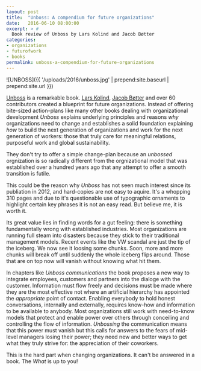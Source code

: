 ```yaml
---
layout: post
title:  "Unboss: A compendium for future organizations"
date:   2016-06-10 08:00:00
excerpt: > # 
  Book review of Unboss by Lars Kolind and Jacob Bøtter
categories:
- organizations
- futurofwork
- books
permalink: unboss-a-compendium-for-future-organizations
---
```


![UNBOSS]({{ '/uploads/2016/unboss.jpg' | prepend:site.baseurl | prepend:site.url }})

[Unboss][1] is a remarkable book. [Lars Kolind][2], [Jacob Bøtter][3] and over 
60 contributors created a blueprint for future organizations. Instead of 
offering bite-sized action-plans like many other books dealing with 
organizational development _Unboss_ explains underlying principles and reasons
_why_ organizations need to change and establishes a solid foundation explaining
_how_ to build the next generation of organizations and work for the next
generation of workers: those that truly care for meaningful relations, purposeful
work and global sustainability. 

They don't try to offer a simple change-plan because an _unbossed_ orgnization
is so radically different from the orgnizational model that was established over
a hundred years ago that any attempt to offer a smooth transition is futile.

This could be the reason why _Unboss_ has not seen much interest since its 
publiation in 2012, and hard-copies are not easy to aquire. It's a whopping
310 pages and due to it's questionable use of typographic ornaments to highlight 
certain key phrases it is not an easy read. But believe me, it is worth it. 

Its great value lies in finding words for a gut feeling: there is something
fundamentally wrong with established industries. Most organizations are
running full steam into disasters because they stick to their traditional 
management models. Recent events like the VW scandal are just the tip of the 
iceberg. We now see it loosing some chunks. Soon, more and more chunks will
break off until suddenly the whole iceberg flips around. Those that are on top 
now will vanish without knowing what hit them.

In chapters like _Unboss communications_ the book proposes a new way to 
integrate employees, customers and partners into the dialoge with the customer.
Information must flow freely and decisions must be made where they are the most
effective not where an artificial hierarchy has appointed the _appropriate_ 
point of contact. Enabling everybody to hold honest conversations, internally
and externally, requires know-how and information to be available to anybody. 
Most organizations still work with need-to-know models that protect and enable
power over others through conceiling and controlling the flow of information. 
_Unbossing_ the communication means that this power must vanish but this calls 
for answers to the fears of mid-level managers losing their power; they need new 
and better ways to get what they truly strive for: the appreciation of their 
coworkers. 

This is the hard part when changing organizations. It can't be answered in a 
book. The _What_ is up to you!

[1]: http://unboss.com/ 
[2]: https://twitter.com/kolind
[3]: https://twitter.com/boetter
